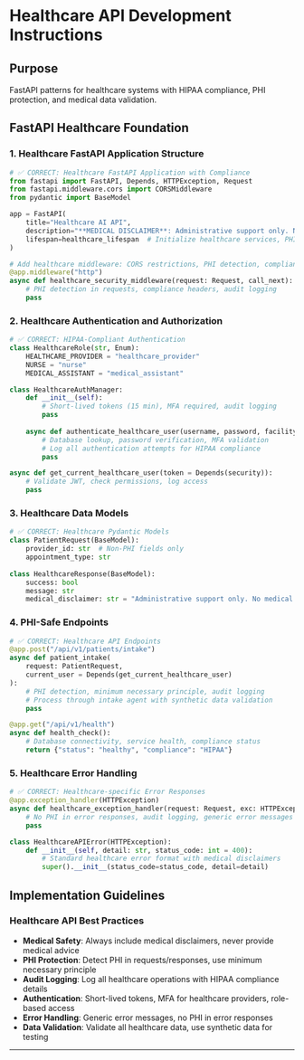 # Healthcare API Development Instructions

## Purpose

FastAPI patterns for healthcare systems with HIPAA compliance, PHI protection, and medical data validation.

## FastAPI Healthcare Foundation

### 1. Healthcare FastAPI Application Structure

```python
# ✅ CORRECT: Healthcare FastAPI Application with Compliance
from fastapi import FastAPI, Depends, HTTPException, Request
from fastapi.middleware.cors import CORSMiddleware
from pydantic import BaseModel

app = FastAPI(
    title="Healthcare AI API", 
    description="**MEDICAL DISCLAIMER**: Administrative support only. No medical advice.",
    lifespan=healthcare_lifespan  # Initialize healthcare services, PHI detection, security
)

# Add healthcare middleware: CORS restrictions, PHI detection, compliance headers
@app.middleware("http")
async def healthcare_security_middleware(request: Request, call_next):
    # PHI detection in requests, compliance headers, audit logging
    pass
```

### 2. Healthcare Authentication and Authorization

```python
# ✅ CORRECT: HIPAA-Compliant Authentication
class HealthcareRole(str, Enum):
    HEALTHCARE_PROVIDER = "healthcare_provider"
    NURSE = "nurse"
    MEDICAL_ASSISTANT = "medical_assistant"

class HealthcareAuthManager:
    def __init__(self):
        # Short-lived tokens (15 min), MFA required, audit logging
        pass
    
    async def authenticate_healthcare_user(username, password, facility_id, mfa_token):
        # Database lookup, password verification, MFA validation
        # Log all authentication attempts for HIPAA compliance
        pass

async def get_current_healthcare_user(token = Depends(security)):
    # Validate JWT, check permissions, log access
    pass
```

### 3. Healthcare Data Models

```python
# ✅ CORRECT: Healthcare Pydantic Models
class PatientRequest(BaseModel):
    provider_id: str  # Non-PHI fields only
    appointment_type: str
    
class HealthcareResponse(BaseModel):
    success: bool
    message: str
    medical_disclaimer: str = "Administrative support only. No medical advice."
```

### 4. PHI-Safe Endpoints

```python
# ✅ CORRECT: Healthcare API Endpoints
@app.post("/api/v1/patients/intake")
async def patient_intake(
    request: PatientRequest,
    current_user = Depends(get_current_healthcare_user)
):
    # PHI detection, minimum necessary principle, audit logging
    # Process through intake agent with synthetic data validation
    pass

@app.get("/api/v1/health")
async def health_check():
    # Database connectivity, service health, compliance status
    return {"status": "healthy", "compliance": "HIPAA"}
```

### 5. Healthcare Error Handling

```python
# ✅ CORRECT: Healthcare-specific Error Responses
@app.exception_handler(HTTPException)
async def healthcare_exception_handler(request: Request, exc: HTTPException):
    # No PHI in error responses, audit logging, generic error messages
    pass

class HealthcareAPIError(HTTPException):
    def __init__(self, detail: str, status_code: int = 400):
        # Standard healthcare error format with medical disclaimers
        super().__init__(status_code=status_code, detail=detail)
```

## Implementation Guidelines

### Healthcare API Best Practices

- **Medical Safety**: Always include medical disclaimers, never provide medical advice
- **PHI Protection**: Detect PHI in requests/responses, use minimum necessary principle
- **Audit Logging**: Log all healthcare operations with HIPAA compliance details
- **Authentication**: Short-lived tokens, MFA for healthcare providers, role-based access
- **Error Handling**: Generic error messages, no PHI in error responses
- **Data Validation**: Validate all healthcare data, use synthetic data for testing

---
